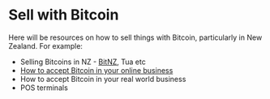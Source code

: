 # Sell with Bitcoin

Here will be resources on how to sell things with Bitcoin, particularly in New Zealand. For example:

* Selling Bitcoins in NZ - [BitNZ](https://bitnz.com), Tua etc
* [How to accept Bitcoin in your online business](/sell/accept)
* How to accept Bitcoin in your real world business
* POS terminals

